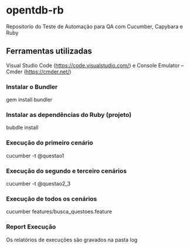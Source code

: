 # opentdb-rb
Repositorio do Teste de Automação para QA com Cucumber, Capybara e Ruby

## Ferramentas utilizadas 

Visual Studio Code (https://code.visualstudio.com/) e Console Emulator – Cmder (https://cmder.net/)

### Instalar o Bundler

gem install bundler

### Instalar as dependências do Ruby (projeto)

bubdle install

### Execução do primeiro cenário

cucumber -t @questao1

### Execução  do segundo e terceiro cenários

cucumber -t @questao2_3

### Execução de todos os cenários

cucumber features/busca_questoes.feature

### Report Execução

Os relatórios de execuções são gravados na pasta log
